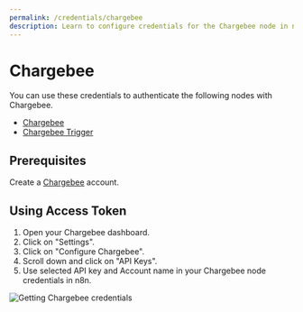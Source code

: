```yaml
---
permalink: /credentials/chargebee
description: Learn to configure credentials for the Chargebee node in n8n
---
```


# Chargebee

You can use these credentials to authenticate the following nodes with Chargebee.
- [Chargebee](../../nodes-library/nodes/Chargebee/README.md)
- [Chargebee Trigger](../../nodes-library/trigger-nodes/ChargebeeTrigger/README.md)

## Prerequisites

Create a [Chargebee](https://www.chargebee.com/) account.

## Using Access Token

1. Open your Chargebee dashboard.
2. Click on "Settings".
3. Click on "Configure Chargebee".
4. Scroll down and click on "API Keys".
5. Use selected API key and Account name in your Chargebee node credentials in n8n.


![Getting Chargebee credentials](REDACTED)
